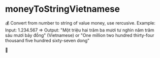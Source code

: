# moneyToStringVietnamese

💰 Convert from number to string of value money, use rercusive. Example: Input: 1.234.567 => Output: "Một triệu hai trăm ba mươi tư nghìn năm trăm sáu mươi bảy đồng" (Vietnamese) or "One million two hundred thirty-four thousand five hundred sixty-seven dong"






💸

